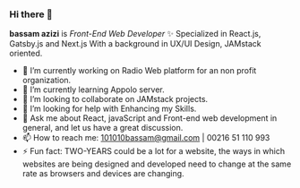 ### Hi there 👋


**bassam azizi** is _Front-End Web Developer_ ✨  Specialized in React.js, Gatsby.js and Next.js With a background in UX/UI Design, JAMstack oriented.


- 🔭 I’m currently working on Radio Web platform for an non profit organization.
- 🌱 I’m currently learning Appolo server.
- 👯 I’m looking to collaborate on JAMstack projects.
- 🤔 I’m looking for help with Enhancing my Skills.
- 💬 Ask me about React, javaScript and Front-end web development in general, and let us have a great discussion.
- 📫 How to reach me: 101010bassam@gmail.com | 00216 51 110 993
- ⚡ Fun fact: TWO-YEARS could be a lot for a website, the ways in which websites are being designed and developed need to change at the same rate as browsers and devices are changing.







